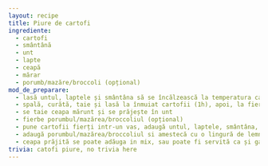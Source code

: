 ```yaml
---
layout: recipe
title: Piure de cartofi
ingrediente:
  - cartofi
  - smântână
  - unt
  - lapte
  - ceapă
  - mărar
  - porumb/mazăre/broccoli (opțional)
mod_de_preparare:
  - lasă untul, laptele și smântâna să se încălzească la temperatura camerei
  - spală, curătă, taie și lasă la înmuiat cartofii (1h), apoi, la fiert cu ei (adaugă puțină sare în apă)
  - se taie ceapa mărunt și se prăjește în unt
  - fierbe porumbul/mazărea/broccoliul (opțional)
  - pune cartofii fierți intr-un vas, adaugă untul, laptele, smântâna, piper și mărar, amestecă cu mixerul (sau o lingură de lemn)
  - adaugă porumbul/mazărea/broccoliul si amestecă cu o lingură de lemn
  - ceapa prăjită se poate adăuga in mix, sau poate fi servită ca și garnitură la garnitură
trivia: catofi piure, no trivia here
---
```

